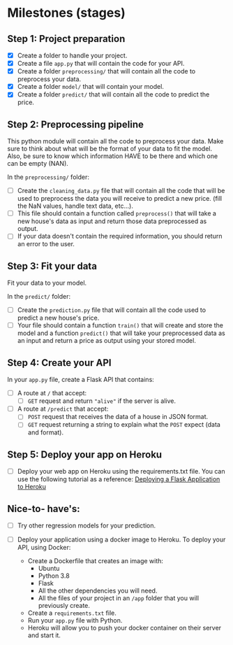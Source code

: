 # Milestones (stages)

## Step 1: Project preparation

- [x] Create a folder to handle your project.
- [x] Create a file `app.py` that will contain the code for your API.
- [x] Create a folder `preprocessing/` that will contain all the code to preprocess your data.
- [x] Create a folder `model/` that will contain your model.
- [x] Create a folder `predict/` that will contain all the code to predict the price.

## Step 2: Preprocessing pipeline

This python module will contain all the code to preprocess your data. Make sure to think about what will be the format of your data to fit the model.
Also, be sure to know which information HAVE to be there and which one can be empty (NAN).

In the `preprocessing/` folder:

- [ ] Create the `cleaning_data.py` file that will contain all the code that will be used to preprocess the data you will receive to predict a new price. (fill the NaN values, handle text data, etc...).
- [ ] This file should contain a function called `preprocess()` that will take a new house's data as input and return those data preprocessed as output.
- [ ] If your data doesn't contain the required information, you should return an error to the user.

## Step 3: Fit your data

Fit your data to your model.

In the `predict/` folder:

- [ ] Create the `prediction.py` file that will contain all the code used to predict a new house's price.
- [ ] Your file should contain a function `train()` that will create and store the model and a function `predict()` that will take your preprocessed data as an input and return a price as output using your stored model.

## Step 4: Create your API

In your `app.py` file, create a Flask API that contains:

- [ ] A route at `/` that accept:
  - [ ] `GET` request and return `"alive"` if the server is alive.
- [ ] A route at `/predict` that accept:
  - [ ] `POST` request that receives the data of a house in JSON format.
  - [ ] `GET` request returning a string to explain what the `POST` expect (data and format).

## Step 5: Deploy your app on Heroku

- [ ] Deploy your web app on Heroku using the requirements.txt file. You can use the following tutorial as a reference: [Deploying a Flask Application to Heroku](https://stackabuse.com/deploying-a-flask-application-to-heroku/)

## Nice-to- have's:

- [ ] Try other regression models for your prediction.
- [ ] Deploy your application using a docker image to Heroku. To deploy your API, using Docker:

  - Create a Dockerfile that creates an image with:
    - Ubuntu
    - Python 3.8
    - Flask
    - All the other dependencies you will need.
    - All the files of your project in an `/app` folder that you will previously create.
  - Create a `requirements.txt` file.
  - Run your `app.py` file with Python.
  - Heroku will allow you to push your docker container on their server and start it.
